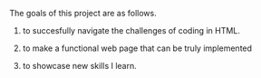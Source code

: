 The goals of this project are as follows.

1. to succesfully navigate the challenges of coding in HTML.

2. to make a functional web page that can be truly implemented

3. to showcase new skills I learn.